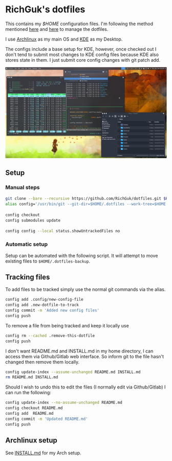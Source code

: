# RichGuk's dotfiles

This contains my *$HOME* configuration files. I'm following the method mentioned
[here](https://wiki.archlinux.org/index.php/Dotfiles)
and [here](https://www.atlassian.com/git/tutorials/dotfiles) to manage
the dotfiles.

I use [Archlinux](https://archlinux.org) as my main OS and
[KDE](https://kde.org/) as my Desktop.

The configs include a base setup for KDE, however, once checked out I don't tend
to submit most changes to KDE config files because KDE also stores state in them.
I just submit core config changes with git patch add.

![Archlinux setup](Pictures/arch.png)


## Setup

### Manual steps

```bash
git clone --bare --recursive https://github.com/RichGuk/dotfiles.git $HOME/.dotfiles
alias config='/usr/bin/git --git-dir=$HOME/.dotfiles --work-tree=$HOME'

config checkout
config submodules update

config config --local status.showUntrackedFiles no
```
### Automatic setup

Setup can be automated with the following script. It will attempt to move
existing files to `$HOME/.dotfiles-backup`.


## Tracking files

To add  files to be tracked simply use the normal git commands via the alias.

```bash
config add .config/new-config-file
config add .new-dotfile-to-track
config commit -m 'Added new config files'
config push

```

To remove a file from being tracked and keep it locally use

```bash
config rm --cached .remove-this-dotfile
config push
```

I don't want README.md and INSTALL.md in my home directory, I can access them
via Github/Gitlab web interface. So inform git to the file hasn't changed then
remove them locally.

```bash
config update-index --assume-unchanged README.md INSTALL.md
rm README.md INSTALL.md
```

Should I wish to undo this to edit the files (I normally edit via Github/Gitlab)
I can run the following:

```bash
config update-index --no-assume-unchanged README.md
config checkout README.md
config add  README.md
config commit -m 'Updated README.md'
config push
```


## Archlinux setup

See [INSTALL.md](INSTALL.md) for my Arch setup.
